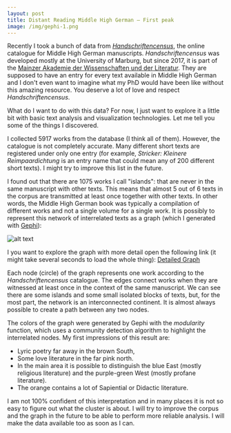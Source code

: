 ```yaml
---
layout: post
title: Distant Reading Middle High German – First peak
image: /img/gephi-1.png
---
```


Recently I took a bunch of data from *[Handschriftencensus](http://www.handschriftencensus.de/)*, the online catalogue for Middle High German manuscripts. *Handschriftencensus* was developed mostly at the University of Marburg, but since 2017, it is part of the [Mainzer Akademie der Wissenschaften und der Literatur](http://www.adwmainz.de/). They are supposed to have an entry for every text available in Middle High German and I don't even want to imagine what my PhD would have been like without this amazing resource. You deserve a lot of love and respect *Handschriftencensus*.

What do I want to do with this data? For now, I just want to explore it a little bit with basic text analysis and visualization technologies. Let me tell you some of the things I discovered.

I collected 5917 works from the database (I think all of them). However, the catalogue is not completely accurate. Many different short texts are registered under only one entry (for example, *Stricker: Kleinere Reimpaardichtung* is an entry name that could mean any of 200 different short texts). I might try to improve this list in the future.

I found out that there are 1075 works I call "islands": that are never in the same manuscript with other texts. This means that almost 5 out of 6 texts in the corpus are transmitted at least once together with other texts. In other words, the Middle High German book was typically a compilation of different works and not a single volume for a single work. It is possibly to represent this network of interrelated texts as a graph (which I generated with [Gephi](https://gephi.org/)):

![alt text](http://gustavofernandezriva.com/img/gephi-1.png "The Network of Middle High German Literature")

I you want to explore the graph with more detail open the following link (it might take several seconds to load the whole thing):
[Detailed Graph](http://www.gustavofernandezriva.com/img/gephi-1.svg)

Each node (circle) of the graph represents one work according to the *Handschriftencensus* catalogue. The edges connect works when they are witnessed at least once in the context of the same manuscript. We can see there are some islands and some small isolated blocks of texts, but, for the most part, the network is an interconnected continent. It is almost always possible to create a path between any two nodes.

The colors of the graph were generated by Gephi with the *modularity* function, which uses a community detection algorithm to highlight the interrelated nodes. My first impressions of this result are: 

+ Lyric poetry far away in the brown South,
+ Some love literature in the far pink north. 
+ In the main area it is possible to distinguish the blue East (mostly religious literature) and the purple-green West (mostly profane literature). 
+ The orange contains a lot of Sapiential or Didactic literature.

I am not 100% confident of this interpretation and in many places it is not so easy to figure out what the cluster is about. I will try to improve the corpus and the graph in the future to be able to perform more reliable analysis. I will make the data available too as soon as I can.
